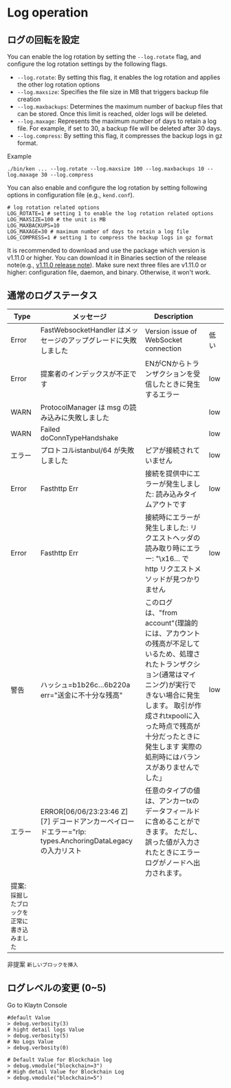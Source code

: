 # Log operation

## ログの回転を設定
You can enable the log rotation by setting the `--log.rotate` flag, and configure the log rotation settings by the following flags.
- `--log.rotate`: By setting this flag, it enables the log rotation and applies the other log rotation options
- `--log.maxsize`: Specifies the file size in MB that triggers backup file creation
- `--log.maxbackups`: Determines the maximum number of backup files that can be stored. Once this limit is reached, older logs will be deleted.
- `--log.maxage`: Represents the maximum number of days to retain a log file. For example, if set to 30, a backup file will be deleted after 30 days.
- `--log.compress`: By setting this flag, it compresses the backup logs in gz format.

Example
```
./bin/ken ... --log.rotate --log.maxsize 100 --log.maxbackups 10 --log.maxage 30 --log.compress
```
You can also enable and configure the log rotation by setting following options in configuration file (e.g., `kend.conf`).
```
# log rotation related options
LOG_ROTATE=1 # setting 1 to enable the log rotation related options
LOG_MAXSIZE=100 # the unit is MB
LOG_MAXBACKUPS=10
LOG_MAXAGE=30 # maximum number of days to retain a log file
LOG_COMPRESS=1 # setting 1 to compress the backup logs in gz format
```
It is recommended to download and use the package which version is v1.11.0 or higher. You can download it in Binaries section of the release note(e.g., [v1.11.0 release note](https://github.com/klaytn/klaytn/releases/tag/v1.11.0)). Make sure next three files are v1.11.0 or higher: configuration file, daemon, and binary. Otherwise, it won't work.

## 通常のログステータス

| Type                      | メッセージ                                                                                  | Description                                                                                                                                      |     |
| ------------------------- | -------------------------------------------------------------------------------------- | ------------------------------------------------------------------------------------------------------------------------------------------------ | --- |
| Error                     | FastWebsocketHandler はメッセージのアップグレードに失敗しました                                             | Version issue of WebSocket connection                                                                                                            | 低い  |
| Error                     | 提案者のインデックスが不正です                                                                        | ENがCNからトランザクションを受信したときに発生するエラー                                                                                                                   | low |
| WARN                      | ProtocolManager は msg の読み込みに失敗しました                                                     |                                                                                                                                                  | low |
| WARN                      | Failed doConnTypeHandshake                                                             |                                                                                                                                                  | low |
| エラー                       | プロトコルistanbul/64 が失敗しました                                                               | ピアが接続されていません                                                                                                                                     | low |
| Error                     | Fasthttp Err                                                                           | 接続を提供中にエラーが発生しました: 読み込みタイムアウトです                                                                                                                  | low |
| Error                     | Fasthttp Err                                                                           | 接続時にエラーが発生しました: リクエストヘッダの読み取り時にエラー: "\x16… で http リクエストメソッドが見つかりません                                                                             | low |
| 警告                        | ハッシュ=b1b26c…6b220a err="送金に不十分な残高"                                                     | このログは、"from account"(理論的には、アカウントの残高が不足しているため、処理されたトランザクション(通常はマイニング)が実行できない場合に発生します。 取引が作成されtxpoolに入った時点で残高が十分だったときに発生します 実際の処刑時にはバランスがありませんでした」 | low |
| エラー                       | ERROR\[06/06/23:23:46 Z] \[7] デコードアンカーペイロードエラー="rlp: types.AnchoringDataLegacyの入力リスト | 任意のタイプの値は、アンカーtxのデータフィールドに含めることができます。 ただし、誤った値が入力されたときにエラーログがノードへ出力されます。                                                                         |     |
| 提案: `採掘したブロックを正常に書き込みました` |                                                                                        |                                                                                                                                                  |     |

非提案 `新しいブロックを挿入`

## ログレベルの変更 (0\~5)

Go to Klaytn Console

```
#default Value
> debug.verbosity(3)
# hight detail logs Value
> debug.verbosity(5)
# No Logs Value
> debug.verbosity(0)

# Default Value for Blockchain log
> debug.vmodule("blockchain=3")
# High detail Value for Blockchain Log
> debug.vmodule("blockchain=5")

```
